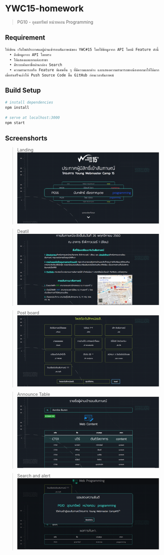 # YWC15-homework

> PG10 - อุดมทรัพย์ หน่ายคอน Programming

## Requirement

``` bash
ให้เขียน เว็บไซต์ประกาศผลผู้ผ่านเข้ารอบสัมภาษณ์ของ YWC#15 โดยใช้ข้อมูลจาก API โดยมี Feature ดังนี้
  • ดึงข้อมูลจาก API โดยตรง
  • ให้แสดงผลแยกแต่ละสาขา
  • มีระบบค้นหาชื่อผ่านกล่อง Search
  • ความสามารถหรือ Feature พิเศษอื่น ๆ ที่มีความแตกต่าง และแสดงความสามารถของน้องออกมาให้ได้มากที่สุด
เมื่อทำเสร็จแล้วให้ Push Source Code ขึ้น GitHub ก่อนเวลาสัมภาษณ์
```

## Build Setup

``` bash
# install dependencies
npm install

# serve at localhost:3000
npm start
```

## Screenshorts

> Landing
![alt text](https://raw.githubusercontent.com/udomsubnk/Homework/master/screenshort/landing.png)

> Deatil
![alt text](https://raw.githubusercontent.com/udomsubnk/Homework/master/screenshort/detail.png)

> Post board
![alt text](https://raw.githubusercontent.com/udomsubnk/Homework/master/screenshort/board.png)

> Announce Table
![alt text](https://raw.githubusercontent.com/udomsubnk/Homework/master/screenshort/announce.png)

> Search and alert
![alt text](https://raw.githubusercontent.com/udomsubnk/Homework/master/screenshort/search-alert.png)
